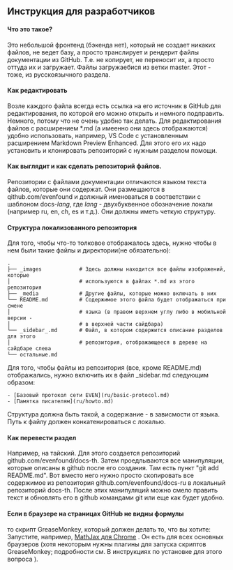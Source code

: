 ## Инструкция для разработчиков 

#### Что это такое?

Это небольшой фронтенд (бэкенда нет), который не создает никаких файлов, не ведет базу, а просто транслирует и рендерит файлы документации из GitHub. Т.е. не копирует, не переносит их, а просто оттуда их и загружает. Файлы загружаебися из ветки master.
Этот - тоже, из русскоязычного раздела. 

#### Как редактировать

Возле каждого файла всегда есть ссылка на его источник в GitHub для редактирования, по которой его можно открыть и немного подправить. Немного, потому что не очень удобно так делать. Для редактирования файлов с расширением *.md (а имеенно они здесь отображаются) удобно использовать, например, VS Code c установленным расширением Markdown Preview Enhanced. Для этого его их надо установить и клонировать репозиторий с нужным разделом помощи.

#### Как выглядит и как сделать репозиторий файлов.

Репозитории с файлами документации отличаются языком текста файлов, которые они содержат. Они размещаются в qithub.com/evenfound и должный именоваться в соответствии с шаблоном docs-*_lang_*, где *_lang_* - двухбуквенное обозначение локали (например ru, en, ch, es и т.д.). Они должны иметь четкую структуру.

#### Структура локализованного репозитория

Для того, чтобы что-то толковое отображалось здесь, нужно чтобы в нем были такие файлы и директории(не обязательно):


    .
    ├── _images            # Здесь должны находится все файлы изображений, которые 
    │                      # используются в файлах *.md из этого репозитория
    ├── _media             # Другие файлы, которые можно включать в них
    └── README.md          # Содержимое этого файла будет отображаться при смене 
    │                      # языка (в правом верхнем углу либо в мобильной версии -
    │                      # в верхней части сайдбара)
    └── _sidebar_.md       # Файл, в котором содержится описание разделов для этого 
    │                      # репозитория, отображающееся в дереве на сайдбаре слева
    └── остальные.md

Для того, чтобы файлы из репозитория (все, кроме README.md) отображались, нужно включить их в файл _sidebar.md следующим образом:

    - [Базовый протокол сети EVEN](ru/basic-protocol.md)
    - [Памятка писателям](ru/howto.md)

Структура должна быть такой, а содержание - в зависмости от языка. Путь к файлу должен конкатенироваться с локалью.

#### Как перевести раздел

Например, на тайский. Для этого создается репозиторий github.com/evenfound/docs-th. Затем проедлываются все манипуляции, которые описаны в github после его создания. Там есть пункт "git add README.md". Вот вместо него нужно просто скопировать все содержимое из репозитория github.com/evenfound/docs-ru в локальный репозиторий docs-th. После этих манипуляций можно смело править текст и обновлять его в github командами git или еще как будет удобно. 

#### Если в браузере на страницах GitHub не видны формулы

то скрипт GreaseMonkey, который должен делать то, что вы хотите: Запустите, например,  [MathJax для Chrome](https://chrome.google.com/webstore/detail/mathjax-for-chrome/elbbpgnifnallkilnkofjcgjeallfcfa?hl=en-GB) . Он есть для всех основных браузеров (хотя некоторым нужны плагины для запуска скриптов GreaseMonkey; подробности см. В инструкциях по установке для этого вопроса ).

